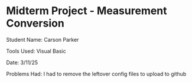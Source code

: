# Midterm Project - Measurement Conversion
Student Name: Carson Parker

Tools Used: Visual Basic

Date: 3/11/25

Problems Had: I had to remove the leftover config files to upload to github
